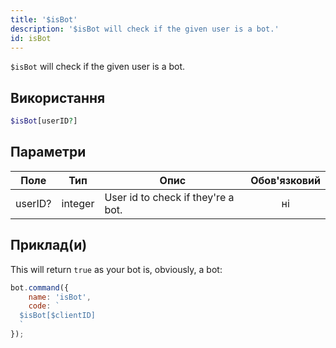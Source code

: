 ```yaml
---
title: '$isBot'
description: '$isBot will check if the given user is a bot.'
id: isBot
---
```


`$isBot` will check if the given user is a bot.

## Використання

```php
$isBot[userID?]
```

## Параметри

| Поле    | Тип     | Опис                               | Обов'язковий |
| ------- | ------- | ---------------------------------- |:------------:|
| userID? | integer | User id to check if they're a bot. |      ні      |

## Приклад(и)

This will return `true` as your bot is, obviously, a bot:

```javascript
bot.command({
    name: 'isBot',
    code: `
  $isBot[$clientID]
  `
});
```
